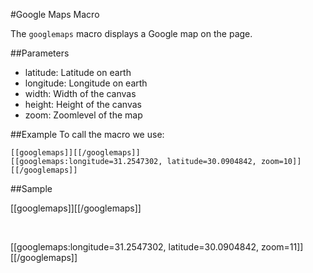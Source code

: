 #Google Maps Macro

The `googlemaps` macro displays a Google map on the page.


##Parameters
 * latitude: Latitude on earth
 * longitude: Longitude on earth
 * width: Width of the canvas
 * height: Height of the canvas
 * zoom: Zoomlevel of the map



##Example
To call the macro we use:

    [[googlemaps]][[/googlemaps]]
    [[googlemaps:longitude=31.2547302, latitude=30.0904842, zoom=10]][[/googlemaps]]


##Sample

[[googlemaps]][[/googlemaps]]

<br />

[[googlemaps:longitude=31.2547302, latitude=30.0904842, zoom=11]][[/googlemaps]]


